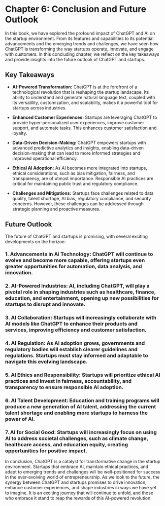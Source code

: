 Chapter 6: Conclusion and Future Outlook
========================================

In this book, we have explored the profound impact of ChatGPT and AI on the startup environment. From its features and capabilities to its potential advancements and the emerging trends and challenges, we have seen how ChatGPT is transforming the way startups operate, innovate, and engage with customers. In this concluding chapter, we reflect on the key takeaways and provide insights into the future outlook of ChatGPT and startups.

**Key Takeaways**
-----------------

* **AI-Powered Transformation:** ChatGPT is at the forefront of a technological revolution that is reshaping the startup landscape. Its ability to understand and generate natural language text, coupled with its versatility, customization, and scalability, makes it a powerful tool for startups across industries.

* **Enhanced Customer Experiences:** Startups are leveraging ChatGPT to provide hyper-personalized user experiences, improve customer support, and automate tasks. This enhances customer satisfaction and loyalty.

* **Data-Driven Decision-Making:** ChatGPT empowers startups with advanced predictive analytics and insights, enabling data-driven decision-making that can lead to more informed strategies and improved operational efficiency.

* **Ethical AI Adoption:** As AI becomes more integrated into startups, ethical considerations, such as bias mitigation, fairness, and transparency, are of utmost importance. Responsible AI practices are critical for maintaining public trust and regulatory compliance.

* **Challenges and Mitigations:** Startups face challenges related to data quality, talent shortage, AI bias, regulatory compliance, and security concerns. However, these challenges can be addressed through strategic planning and proactive measures.

**Future Outlook**
------------------

The future of ChatGPT and startups is promising, with several exciting developments on the horizon:

### 1. **Advancements in AI Technology:** ChatGPT will continue to evolve and become more capable, offering startups even greater opportunities for automation, data analysis, and innovation.

### 2. **AI-Powered Industries:** AI, including ChatGPT, will play a pivotal role in shaping industries such as healthcare, finance, education, and entertainment, opening up new possibilities for startups to disrupt and innovate.

### 3. **AI Collaboration:** Startups will increasingly collaborate with AI models like ChatGPT to enhance their products and services, improving efficiency and customer satisfaction.

### 4. **AI Regulation:** As AI adoption grows, governments and regulatory bodies will establish clearer guidelines and regulations. Startups must stay informed and adaptable to navigate this evolving landscape.

### 5. **AI Ethics and Responsibility:** Startups will prioritize ethical AI practices and invest in fairness, accountability, and transparency to ensure responsible AI adoption.

### 6. **AI Talent Development:** Education and training programs will produce a new generation of AI talent, addressing the current talent shortage and enabling more startups to harness the power of AI.

### 7. **AI for Social Good:** Startups will increasingly focus on using AI to address societal challenges, such as climate change, healthcare access, and education equity, creating opportunities for positive impact.

In conclusion, ChatGPT is a catalyst for transformative change in the startup environment. Startups that embrace AI, maintain ethical practices, and adapt to emerging trends and challenges will be well-positioned for success in the ever-evolving world of entrepreneurship. As we look to the future, the synergy between ChatGPT and startups promises to drive innovation, enhance customer experiences, and shape industries in ways we have yet to imagine. It is an exciting journey that will continue to unfold, and those who embrace it stand to reap the rewards of this AI-powered revolution.
